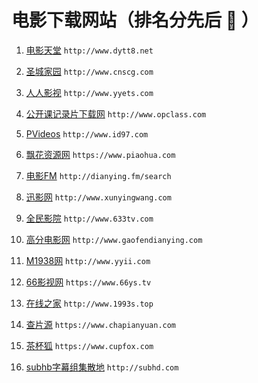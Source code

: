 # 电影下载网站（排名分先后 :rocket: ）

1. [电影天堂](http://www.dytt8.net)  `http://www.dytt8.net`
1. [圣城家园](http://www.cnscg.com)  `http://www.cnscg.com`
1. [人人影视](http://www.yyets.com)  `http://www.yyets.com`
1. [公开课记录片下载网](http://www.opclass.com)  `http://www.opclass.com`
1. [PVideos](http://www.id97.com)  `http://www.id97.com`
1. [飘花资源网](https://www.piaohua.com)  `https://www.piaohua.com`
1. [电影FM](http://dianying.fm/search)  `http://dianying.fm/search`
1. [迅影网](http://www.xunyingwang.com)  `http://www.xunyingwang.com`
1. [全民影院](http://www.633tv.com)  `http://www.633tv.com`
1. [高分电影网](http://www.gaofendianying.com)  `http://www.gaofendianying.com`
1. [M1938网](http://www.yyii.com)  `http://www.yyii.com`
1. [66影视网](https://www.66ys.tv)  `https://www.66ys.tv`
1. [在线之家](http://www.1993s.top)  `http://www.1993s.top`
1. [查片源](https://www.chapianyuan.com)  `https://www.chapianyuan.com`
1. [茶杯狐](https://www.cupfox.com)  `https://www.cupfox.com`

1. [subhb字幕组集散地](http://subhd.com) `http://subhd.com`
